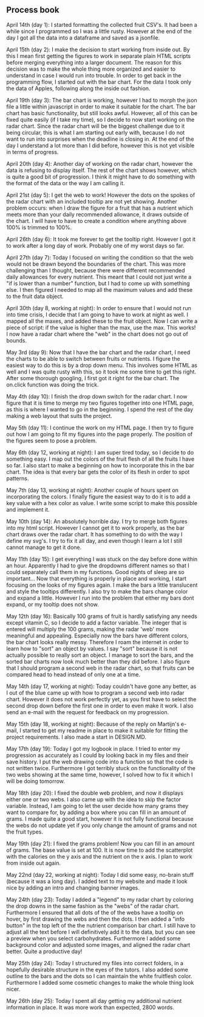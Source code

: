 ## Process book 

April 14th (day 1): I started formatting the collected fruit CSV's. It had been a while since I programmed so I was a little rusty. However at the end of the day I got all the data into a dataframe and saved as a jsonfile. 

April 15th (day 2): I make the decision to start working from inside out. By this I mean first getting the figures to work in separate plain HTML scripts before merging everything into a larger document. The reason for this decision was to make the whole thing more organized and easier to understand in case I would run into trouble. In order to get back in the programming flow, I started out with the bar chart. For the data I took only the data of Apples, following along the inside out fashion. 

April 19th (day 3): The bar chart is working, however I had to morph the json file a little within javascript in order to make it suitable for the chart. The bar chart has basic functionality, but still looks awful. However, all of this can be fixed quite easily (if I take my time), so I decide to now start working on the radar chart. Since the radar chart will be the biggest challenge due to it being circular, this is what I am starting out early with, because I do not want to run into surprises when the deadline is closing in. At the end of the day I understand a lot more than I did before, however this is not yet visible in terms of progress. 

April 20th (day 4): Another day of working on the radar chart, however the data is refusing to display itself. The rest of the chart shows however, which is quite a good bit of progression. I think it might have to do something with the format of the data or the way I am calling it. 

April 21st (day 5): I get the web to work! However the dots on the spokes of the radar chart with an included tooltip are not yet showing. Another problem occurs: when I draw the figure for a fruit that has a nutrient which meets more than your daily recommended allowance, it draws outside of the chart. I will have to have to create a condition where anything above 100% is trimmed to 100%. 

April 26th (day 6): It took me forever to get the tooltip right. However I got it to work after a long day of work. Probably one of my worst days so far. 

April 27th (day 7): Today I focused on writing the condition so that the web would not be drawn beyond the boundaries of the chart. This was more challenging than I thought, because there were different recommended daily allowances for every nutrient. This meant that I could not just write a "if is lower than a number" function, but I had to come up with something else. I then figured I needed to map all the maximum values and add these to the fruit data object. 

April 30th (day 8, working at night): In order to ensure that I would not run into time crisis, I decide that I am going to have to work at night as well. I mapped all the maxes, and added these to the fruit object. Now I can write a piece of script: if the value is higher than the max, use the max. This works! I now have a radar chart where the "web" in the chart does not go out of bounds. 

May 3rd (day 9): Now that I have the bar chart and the radar chart, I need the charts to be able to switch between fruits or nutrients. I figure the easiest way to do this is by a drop down menu. This involves some HTML as well and I was quite rusty with this, so it took me some time to get this right. After some thorough googling, I first got it right for the bar chart. The on.click function was doing the trick. 

May 4th (day 10): I finish the drop down switch for the radar chart. I now figure that it is time to merge my two figures together into one HTML page, as this is where I wanted to go in the beginning. I spend the rest of the day making a web layout that suits the project. 

May 5th (day 11): I continue the work on my HTML page. I then try to figure out how I am going to fit my figures into the page properly. The position of the figures seem to pose a problem. 

May 6th (day 12, working at night): I am super tired today, so I decide to do something easy. I map out the colors of the fruit flesh of all the fruits I have so far. I also start to make a beginning on how to incorporate this in the bar chart. The idea is that every bar gets the color of its flesh in order to spot patterns. 

May 7th (day 13, working at night): Another couple of hours spent on incorporating the colors. I finally figure the easiest way to do it is to add a key value with a hex color as value. I write some script to make this possible and implement it. 

May 10th (day 14): An absolutely horrible day. I try to merge both figures into my html script. However I cannot get it to work properly, as the bar chart draws over the radar chart. It has something to do with the way I define my svg's. I try to fix it all day, and even though I learn a lot I still cannot manage to get it done. 

May 11th (day 15): I get everything I was stuck on the day before done within an hour. Apparently I had to give the dropdowns different names so that I could separately call them in my functions. Good nights of sleep are so important... Now that everything is properly in place and working, I start focusing on the looks of my figures again. I make the bars a little translucent and style the tooltips differently. I also try to make the bars change color and expand a little. However I run into the problem that either my bars dont expand, or my tooltip does not show. 

May 12th (day 16): Basically 100 grams of fruit is hardly satisfying any needs except vitamin C, so I decide to add a factor variable. The integer that is entered will multiply the 100 grams, making the radar 'web' more meaningful and appealing. Especially now the bars have different colors, the bar chart looks really messy. Therefore I roam the internet in order to learn how to "sort" an object by values. I say "sort" because it is not actually possible to really sort an object. I manage to sort the bars, and the sorted bar charts now look much better than they did before. I also figure that I should program a second web in the radar chart, so that fruits can be compared head to head instead of only one at a time. 

May 14th (day 17, working at night): Today couldn't have gone any better, as I out of the blue came up with how to program a second web into radar chart. However it does not work perfectly yet, as you first have to select the second drop down before the first one in order to even make it work. I also send an e-mail with the request for feedback on my progression. 

May 15th (day 18, working at night): Because of the reply on Martijn's e-mail, I started to get my readme in place to make it suitable for fitting the project requirements. I also made a start in DESIGN.MD. 

May 17th (day 19): Today I got my logbook in place. I tried to enter my progression as accurately as I could by looking back in my files and their save history. I put the web drawing code into a function so that the code is not written twice. Furthermore I got terribly stuck on the functionality of the two webs showing at the same time, however, I solved how to fix it which I will be doing tomorrow. 

May 18th (day 20): I fixed the double web problem, and now it displays either one or two webs. I also came up with the idea to skip the factor variable. Instead, I am going to let the user decide how many grams they want to compare for, by adding a box where you can fill in an amount of grams. I made quite a good start, however it is not fully functional because the webs do not update yet if you only change the amount of grams and not the fruit types. 

May 19th (day 21): I fixed the grams problem! Now you can fill in an amount of grams. The base value is set at 100. It is now time to add the scatterplot with the calories on the y axis and the nutrient on the x axis. I plan to work from inside out again.

May 22nd (day 22, working at night): Today I did some easy, no-brain stuff (because it was a long day). I added text to my website and made it look nice by adding an intro and changing banner images. 

May 24th (day 23): Today I added a "legend" to my radar chart by coloring the drop downs in the same fashion as the "webs" of the radar chart. Furthermore I ensured that all dots of the of the webs have a tooltip on hover, by first drawing the webs and then the dots. I then added a "info button" in the top left of the the nutrient comparison bar chart. I still have to adjust all the text before I will definitively add it to the data, but you can see a preview when you select carbohydrates. Furthermore I added some background color and adjusted some images, and aligned the radar chart better. Quite a productive day! 

May 25th (day 24): Today I structured my files into correct folders, in a hopefully desirable structure in the eyes of the tutors. I also added some outline to the bars and the dots so I can maintain the white fruitflesh color. Furthermore I added some cosmetic changes to make the whole thing look nicer. 

May 26th (day 25): Today I spent all day getting my additional nutrient information in place. It was more work than expected, 2800 words. 
